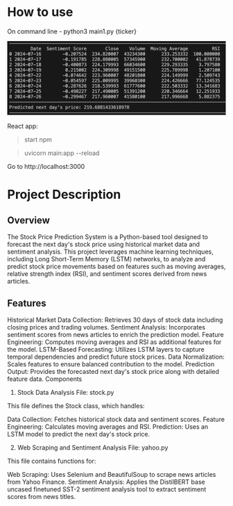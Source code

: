 # How to use

On command line - python3 main1.py {ticker}

![Sample Output of AAPL](output.JPG)

React app:

> start npm

> uvicorn main:app --reload

Go to http://localhost:3000

# Project Description

## Overview

The Stock Price Prediction System is a Python-based tool designed to forecast the next day's stock price using historical market data and sentiment analysis. This project leverages machine learning techniques, including Long Short-Term Memory (LSTM) networks, to analyze and predict stock price movements based on features such as moving averages, relative strength index (RSI), and sentiment scores derived from news articles.

## Features

Historical Market Data Collection: Retrieves 30 days of stock data including closing prices and trading volumes.
Sentiment Analysis: Incorporates sentiment scores from news articles to enrich the prediction model.
Feature Engineering: Computes moving averages and RSI as additional features for the model.
LSTM-Based Forecasting: Utilizes LSTM layers to capture temporal dependencies and predict future stock prices.
Data Normalization: Scales features to ensure balanced contribution to the model.
Prediction Output: Provides the forecasted next day's stock price along with detailed feature data.
Components

1. Stock Data Analysis
File: stock.py

This file defines the Stock class, which handles:

Data Collection: Fetches historical stock data and sentiment scores.
Feature Engineering: Calculates moving averages and RSI.
Prediction: Uses an LSTM model to predict the next day's stock price.

2. Web Scraping and Sentiment Analysis
File: yahoo.py

This file contains functions for:

Web Scraping: Uses Selenium and BeautifulSoup to scrape news articles from Yahoo Finance.
Sentiment Analysis: Applies the DistilBERT base uncased finetuned SST-2 sentiment analysis tool to extract sentiment scores from news titles.
